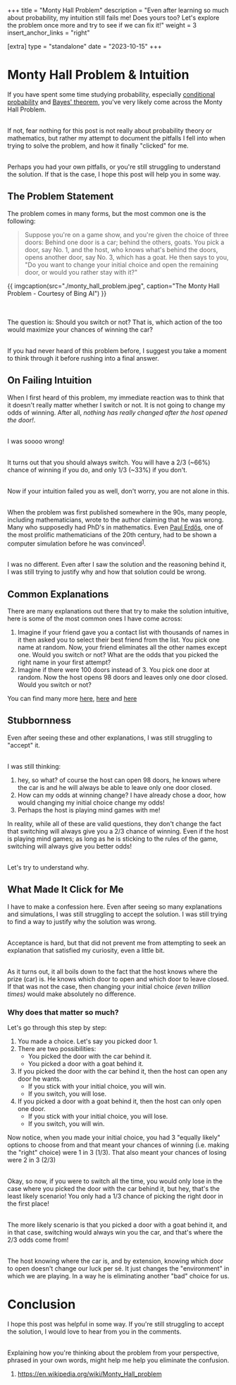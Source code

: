 +++
title = "Monty Hall Problem"
description = "Even after learning so much about probability, my intuition still fails me! Does yours too? Let's explore the problem once more and try to see if we can fix it!"
weight = 3
insert_anchor_links = "right"

[extra]
type = "standalone"
date = "2023-10-15"
+++

# Monty Hall Problem & Intuition

If you have spent some time studying probability, especially [conditional probability](https://en.wikipedia.org/wiki/Conditional_probability) and [Bayes' theorem](https://en.wikipedia.org/wiki/Bayes%27_theorem), you've very likely come across the Monty Hall Problem.

\
If not, fear nothing for this post is not really about probability theory or mathematics, but rather my attempt to document the pitfalls I fell into when trying to solve the problem, and how it finally "clicked" for me.

\
Perhaps you had your own pitfalls, or you're still struggling to understand the solution. If that is the case, I hope this post will help you in some way.

## The Problem Statement

The problem comes in many forms, but the most common one is the following:

> Suppose you're on a game show, and you're given the choice of three doors: Behind one door is a car; behind the others, goats. You pick a door, say No. 1, and the host, who knows what's behind the doors, opens another door, say No. 3, which has a goat. He then says to you, "Do you want to change your initial choice and open the remaining door, or would you rather stay with it?"

{{ imgcaption(src="./monty_hall_problem.jpeg", caption="The Monty Hall Problem - Courtesy of Bing AI") }}

\
\
The question is: Should you switch or not?
That is, which action of the too would maximize your chances of winning the car?

\
If you had never heard of this problem before, I suggest you take a moment to think through it before rushing into a final answer.

## On Failing Intuition

When I first heard of this problem, my immediate reaction was to think that it doesn't really matter whether I switch or not. It is not going to change my odds of winning. After all, _nothing has really changed after the host opened the door!_.

\
I was soooo wrong!

\
It turns out that you should always switch. You will have a 2/3 (~66%) chance of winning if you do, and only 1/3 (~33%) if you don't.

\
Now if your intuition failed you as well, don't worry, you are not alone in this.

\
When the problem was first published somewhere in the 90s, many people, including mathematicians, wrote to the author claiming that he was wrong. Many who supposedly had PhD's in mathematics. Even [Paul Erdős](https://en.wikipedia.org/wiki/Paul_Erd%C5%91s), one of the most prolific mathematicians of the 20th century, had to be shown a computer simulation before he was convinced<sup><a href="#monty_hall_background">1</a></sup>.

\
I was no different. Even after I saw the solution and the reasoning behind it, I was still trying to justify why and how that solution could be wrong.

## Common Explanations

There are many explanations out there that try to make the solution intuitive, here is some of the most common ones I have come across:

1. Imagine if your friend gave you a contact list with thousands of names in it then asked you to select their best friend from the list. You pick one name at random. Now, your friend eliminates all the other names except one. Would you switch or not? What are the odds that you picked the right name in your first attempt?
2. Imagine if there were 100 doors instead of 3. You pick one door at random. Now the host opens 98 doors and leaves only one door closed. Would you switch or not?

You can find many more [here](https://www.quora.com/Guys-Im-going-crazy-why-dont-I-get-the-Monty-hall-problem-why-does-the-elimination-of-one-doors-results-in-the-increase-probability-of-just-one-of-the-doors-and-not-the-other), [here](https://www.reddit.com/r/mathematics/comments/boir5e/no_matter_how_hard_i_try_i_cant_understand_the/?utm_source=share&utm_medium=web3x&utm_name=web3xcss&utm_term=1&utm_content=share_button) and [here](https://matheducators.stackexchange.com/q/2679)

## Stubbornness

Even after seeing these and other explanations, I was still struggling to "accept" it.

\
I was still thinking:

1. hey, so what? of course the host can open 98 doors, he knows where the car is and he will always be able to leave only one door closed.
2. How can my odds at winning change? I have already chose a door, how would changing my initial choice change my odds!
3. Perhaps the host is playing mind games with me!

In reality, while all of these are valid questions, they don't change the fact that switching will always give you a 2/3 chance of winning. Even if the host is playing mind games; as long as he is sticking to the rules of the game, switching will always give you better odds!

\
Let's try to understand why.

## What Made It Click for Me

I have to make a confession here. Even after seeing so many explanations and simulations, I was still struggling to accept the solution. I was still trying to find a way to justify why the solution was wrong.

\
Acceptance is hard, but that did not prevent me from attempting to seek an explanation that satisfied my curiosity, even a little bit.

\
As it turns out, it all boils down to the fact that the host knows where the prize (car) is. He knows which door to open and which door to leave closed. If that was not the case, then changing your initial choice _(even trillion times)_ would make absolutely no difference.

### Why does that matter so much?

Let's go through this step by step:

1. You made a choice. Let's say you picked door 1.
2. There are two possibilities:
   - You picked the door with the car behind it.
   - You picked a door with a goat behind it.
3. If you picked the door with the car behind it, then the host can open any door he wants.
   - If you stick with your initial choice, you will win.
   - If you switch, you will lose.
4. If you picked a door with a goat behind it, then the host can only open one door.
   - If you stick with your initial choice, you will lose.
   - If you switch, you will win.

Now notice, when you made your initial choice, you had 3 "equally likely" options to choose from and that meant your chances of winning (i.e. making the "right" choice) were 1 in 3 (1/3). That also meant your chances of losing were 2 in 3 (2/3)

\
Okay, so now, if you were to switch all the time, you would only lose in the case where you picked the door with the car behind it, but hey, that's the least likely scenario! You only had a 1/3 chance of picking the right door in the first place!

\
The more likely scenario is that you picked a door with a goat behind it, and in that case, switching would always win you the car, and that's where the 2/3 odds come from!

\
The host knowing where the car is, and by extension, knowing which door to open doesn't change our luck per sé. It just changes the "environment" in which we are playing. In a way he is eliminating another "bad" choice for us.

# Conclusion

I hope this post was helpful in some way. If you're still struggling to accept the solution, I would love to hear from you in the comments.

\
Explaining how you're thinking about the problem from your perspective, phrased in your own words, might help me help you eliminate the confusion.

<ol id="footnotes"> 
 <li id="monty_hall_background"><a target="_blank" href="https://en.wikipedia.org/wiki/Monty_Hall_problem
">https://en.wikipedia.org/wiki/Monty_Hall_problem
</a></li>
</ol>
